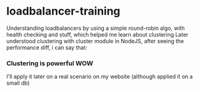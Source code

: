 # loadbalancer-training

Understanding loadbalancers by using a simple round-robin algo, with health checking and stuff, which helped me learn about clustering
Later understood clustering with cluster module in NodeJS, after seeing the performance diff, i can say that:
### Clustering is powerful WOW 
I'll apply it later on a real scenario on my website (although applied it on a small db)
